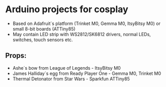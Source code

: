 # Arduino projects for cosplay
* Based on Adafruit`s platform (Trinket M0, Gemma M0, ItsyBitsy M0) or small 8-bit boards (ATTiny85)
* May contain LED strip with WS2812/SK6812 drivers, normal LEDs, switches, touch sensors etc.

## Props:
* Ashe`s bow from League of Legends - ItsyBitsy M0
* James Halliday`s egg from Ready Player One - Gemma M0, Trinket M0
* Thermal Detonator from Star Wars - Sparkfun ATTiny85
